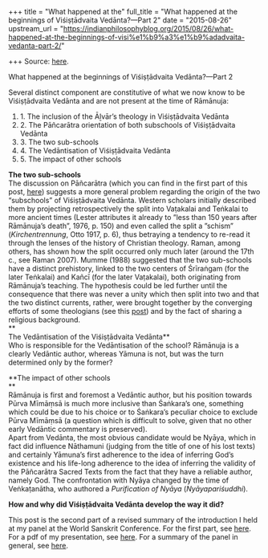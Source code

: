 +++
title = "What happened at the"
full_title = "What happened at the beginnings of Viśiṣṭādvaita Vedānta?—Part 2"
date = "2015-08-26"
upstream_url = "https://indianphilosophyblog.org/2015/08/26/what-happened-at-the-beginnings-of-visi%e1%b9%a3%e1%b9%adadvaita-vedanta-part-2/"

+++
Source: [here](https://indianphilosophyblog.org/2015/08/26/what-happened-at-the-beginnings-of-visi%e1%b9%a3%e1%b9%adadvaita-vedanta-part-2/).

What happened at the beginnings of Viśiṣṭādvaita Vedānta?—Part 2

Several distinct component are constitutive of what we now know to be
Viśiṣṭādvaita Vedānta and are not present at the time of Rāmānuja:

1.  1\. The inclusion of the Āḻvār’s theology in Viśiṣṭādvaita Vedānta
2.  2\. The Pāñcarātra orientation of both subschools of Viśiṣṭādvaita
    Vedānta
3.  3\. The two sub-schools
4.  4\. The Vedāntisation of Viśiṣṭādvaita Vedānta
5.  5\. The impact of other schools

**The two sub-schools**  
The discussion on Pāñcarātra (which you can find in the first part of
this post, [here](http://wp.me/p3YaBu-u9)) suggests a more general
problem regarding the origin of the two “subschools” of Viśiṣṭādvaita
Vedānta. Western scholars initially described them by projecting
retrospectively the split into Vaṭakalai and Teṅkalai to more ancient
times (Lester attributes it already to ”less than 150 years after
Rāmānuja’s death”, 1976, p. 150) and even called the split a ”schism”
(*Kirchentrennung*, Otto 1917, p. 6), thus betraying a tendency to
re-read it through the lenses of the history of Christian theology.
Raman, among others, has shown how the split occurred only much later
(around the 17th c., see Raman 2007). Mumme (1988) suggested that the
two sub-schools have a distinct prehistory, linked to the two centers of
Śrīraṅgam (for the later Teṅkalai) and Kañcī (for the later Vaṭakalai),
both originating from Rāmānuja’s teaching. The hypothesis could be led
further until the consequence that there was never a unity which then
split into two and that the two distinct currents, rather, were brought
together by the converging efforts of some theologians (see this
[post](http://elisafreschi.com/2015/05/29/two-or-three-different-narratives-on-yoga-mima%e1%b9%83sa-visi%e1%b9%a3%e1%b9%adadvaita-vedanta-etc/))
and by the fact of sharing a religious background.  
**  
The Vedāntisation of the Viśiṣṭādvaita Vedānta**  
Who is responsible for the Vedāntisation of the school? Rāmānuja is a
clearly Vedāntic author, whereas Yāmuna is not, but was the turn
determined only by the former?

**The impact of other schools  
**  
Rāmānuja is first and foremost a Vedāntic author, but his position
towards Pūrva Mīmāṃsā is much more inclusive than Śaṅkara’s one,
something which could be due to his choice or to Śaṅkara’s peculiar
choice to exclude Pūrva Mīmāṃsā (a question which is difficult to solve,
given that no other early Vedāntic commentary is preserved).  
Apart from Vedānta, the most obvious candidate would be Nyāya, which in
fact did influence Nāthamuni (judging from the title of one of his lost
texts) and certainly Yāmuna’s first adherence to the idea of inferring
God’s existence and his life-long adherence to the idea of inferring the
validity of the Pāñcarātra Sacred Texts from the fact that they have a
reliable author, namely God. The confrontation with Nyāya changed by the
time of Veṅkaṭanātha, who authored a *Purification of Nyāya*
(*Nyāyapariśuddhi*).

**How and why did Viśiṣṭādvaita Vedānta develop the way it did?**

This post is the second part of a revised summary of the introduction I
held at my panel at the World Sanskrit Conference. For the first part,
see [here](http://wp.me/p3YaBu-u9). For a pdf of my presentation, see
[here](https://www.academia.edu/13634202/Introduction_to_the_panel_One_God_One_%C5%9A%C4%81stra._Philosophical_developments_towards_and_within_Vi%C5%9Bi%E1%B9%A3%E1%B9%AD%C4%81dvaita_Ved%C4%81nta_between_N%C4%81thamuni_and_Ve%E1%B9%85ka%E1%B9%ADan%C4%81tha_16th_World_Sanskrit_Conference_Bangkok_June--July_2015).
For a summary of the panel in general, see
[here](http://wp.me/p3YaBu-tc).
